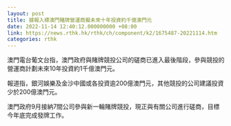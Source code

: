 ```yaml
---
layout: post
title: 據報入標澳門賭牌營運商擬未來十年投資約千億澳門元
date: 2022-11-14 12:40:12.000000000 +08:00
link: https://news.rthk.hk/rthk/ch/component/k2/1675487-20221114.htm
categories: rthk
---
```


澳門電台葡文台指，澳門政府與賭牌競投公司的磋商已進入最後階段，參與競投的營運商計劃未來10年投資約1千億澳門元。

報道指，銀河娛樂及金沙中國或各投資逾200億澳門元，其他競投的公司建議投資少於200億澳門元。

澳門政府9月接納7間公司參與新一輪賭牌競投，現正與有關公司進行磋商，目標今年底完成發牌工作。
